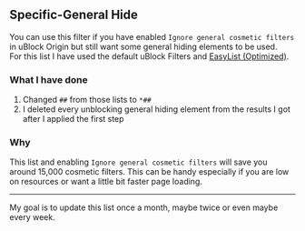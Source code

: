 ## Specific-General Hide
You can use this filter if you have enabled `Ignore general cosmetic filters` in uBlock Origin but still want some general hiding elements to be used. <br>
For this list I have used the default uBlock Filters and [EasyList (Optimized)](https://filters.adtidy.org/extension/ublock/filters/101_optimized.txt). 

### What I have done
1. Changed `##` from those lists to `*##`
2. I deleted every unblocking general hiding element from the results I got after I applied the first step

### Why
This list and enabling `Ignore general cosmetic filters` will save you around 15,000 cosmetic filters.
This can be handy especially if you are low on resources or want a little bit faster page loading.

***
My goal is to update this list once a month, maybe twice or even maybe every week.
